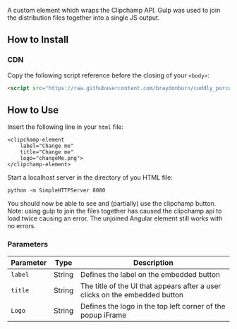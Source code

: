 A custom element which wraps the Clipchamp API.
Gulp was used to join the distribution files together into a single JS output.

## How to Install
### CDN

Copy the following script reference before the closing of your `<body>`:
```html
<script src="https://raw.githubusercontent.com/braydonburn/cuddly_porcupine/master/dist/clipchamp-element.js?token=AZcyHt25DbnFQdsFgiXk-d5NW1FsDyj0ks5bFpKuwA%3D%3D"></script>
```

## How to Use
Insert the following line in your `html` file:
```
<clipchamp-element
    label="Change me"
    title="Change me"
    logo="changeMe.png">
</clipchamp-element>
```
Start a localhost server in the directory of you HTML file:
```
python -m SimpleHTTPServer 8080
```
You should now be able to see and (partially) use the clipchamp button.  
Note: using gulp to join the files together has caused the clipchamp api to load twice causing an error. The unjoined Angular element still works with no errors.  

### Parameters
| Parameter | Type | Description |
| --- | --- | --- |
| `label` | String | Defines the label on the embedded button |
| `title` | String | The title of the UI that appears after a user clicks on the embedded button |
| `Logo` | String | Defines the logo in the top left corner of the popup iFrame |
